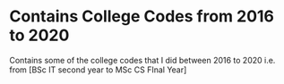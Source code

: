 # Contains College Codes from 2016 to 2020
Contains some of the college codes that I did between 2016 to 2020 i.e. from [BSc IT second year to MSc CS FInal Year]
